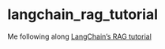 # langchain_rag_tutorial
Me following along [LangChain’s RAG tutorial](https://python.langchain.com/docs/tutorials/rag/)
